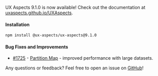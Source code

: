 UX Aspects 9.1.0 is now available! Check out the documentation at [uxaspects.github.io/UXAspects](https://uxaspects.github.io/UXAspects).

#### Installation
```bash
npm install @ux-aspects/ux-aspects@9.1.0
```

#### Bug Fixes and Improvements
* [#1725](https://github.com/UXAspects/UXAspects/pull/1725) - [Partition Map](https://uxaspects.github.io/UXAspects/#/charts/partition-map#partition-map) - improved performance with large datasets.

Any questions or feedback? Feel free to open an issue on [GitHub](https://github.com/UXAspects/UXAspects/issues)!